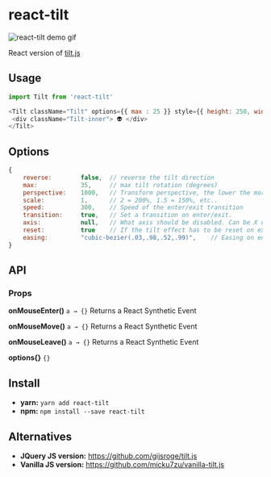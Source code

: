 # react-tilt

![react-tilt demo gif](https://github.com/jonathandion/react-tilt/blob/master/demo.gif)

React version of [tilt.js](https://github.com/gijsroge/tilt.js)

## Usage
```js
import Tilt from 'react-tilt'

<Tilt className="Tilt" options={{ max : 25 }} style={{ height: 250, width: 250 }} >
 <div className="Tilt-inner"> 👽 </div>
</Tilt>
```


## Options
```js
{
	reverse:        false,  // reverse the tilt direction
	max:            35,     // max tilt rotation (degrees)
	perspective:    1000,   // Transform perspective, the lower the more extreme the tilt gets.
	scale:          1,      // 2 = 200%, 1.5 = 150%, etc..
	speed:          300,    // Speed of the enter/exit transition
	transition:     true,   // Set a transition on enter/exit.
	axis:           null,   // What axis should be disabled. Can be X or Y.
	reset:          true    // If the tilt effect has to be reset on exit.
	easing:         "cubic-bezier(.03,.98,.52,.99)",    // Easing on enter/exit.
}
```


## API
### Props

**onMouseEnter()** `a → {}` Returns a React Synthetic Event

**onMouseMove()** `a → {}` Returns a React Synthetic Event

**onMouseLeave()** `a → {}` Returns a React Synthetic Event

**options{}** `{}`


## Install
- **yarn:** `yarn add react-tilt`
- **npm:** `npm install --save react-tilt`

## Alternatives
- **JQuery JS version:** https://github.com/gijsroge/tilt.js
- **Vanilla JS version:** https://github.com/micku7zu/vanilla-tilt.js

